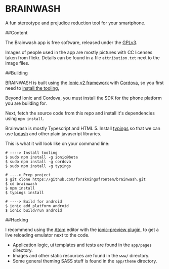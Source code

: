 # BRAINWASH
A fun stereotype and prejudice reduction tool for your smartphone.

##Content

The Brainwash app is free software, released under the [GPLv3](https://www.gnu.org/licenses/gpl-3.0.html).

Images of people used in the app are mostly pictures with CC licenses taken from flickr. Details can be found in a file `attribution.txt` next to the image files.

##Building

BRAINWASH is built using the [Ionic v2 framework](http://ionicframework.com/) with [Cordova](https://cordova.apache.org/), so you first need to [install the tooling.](http://ionicframework.com/docs/v2/getting-started/installation/)

Beyond Ionic and Cordova, you must install the SDK for the phone platform you are building for.

Next, fetch the source code from this repo and install it's dependencies using `npm install`.

Brainwash is mostly Typescript and HTML 5. Install [typings](https://github.com/typings/typings/) so that we can use [lodash](https://lodash.com/) and other plain javascript libraries.

This is what it will look like on your command line:

```
# ----> Install tooling
$ sudo npm install -g ionic@beta
$ sudo npm install -g cordova
$ sudo npm install -g typings

# ----> Prep project
$ git clone https://github.com/forskningsfronten/brainwash.git
$ cd brainwash
$ npm install
$ typings install

# ----> Build for android
$ ionic add platform android
$ ionic build/run android
``` 

##Hacking

I recommend using the [Atom](https://atom.io/) editor with the [ionic-preview plugin](https://atom.io/packages/ionic-preview/), to get a live reloading emulator next to the code.

* Application logic, ui templates and tests are found in the `app/pages` directory. 
* Images and other static resources are found in the `www/` directory. 
* Some general theming SASS stuff is found in the `app/theme` directory.

